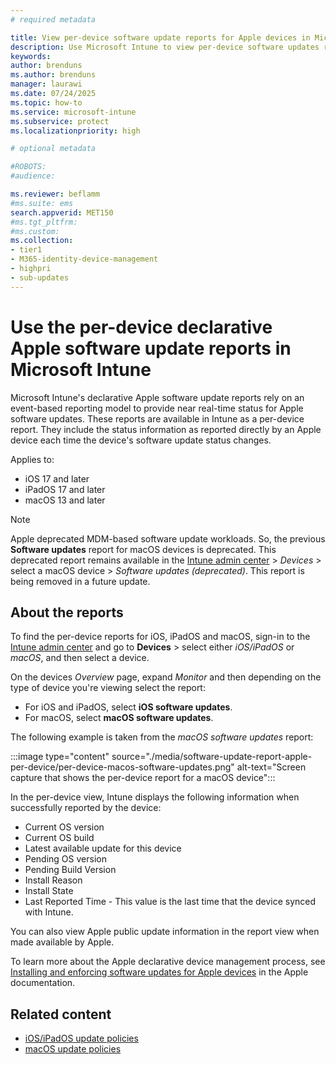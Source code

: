 ```yaml
---
# required metadata

title: View per-device software update reports for Apple devices in Microsoft Intune 
description: Use Microsoft Intune to view per-device software updates reports for managed Apple devices.
keywords:
author: brenduns
ms.author: brenduns
manager: laurawi
ms.date: 07/24/2025
ms.topic: how-to
ms.service: microsoft-intune
ms.subservice: protect
ms.localizationpriority: high

# optional metadata

#ROBOTS:
#audience:

ms.reviewer: beflamm
#ms.suite: ems
search.appverid: MET150
#ms.tgt_pltfrm:
#ms.custom:
ms.collection:
- tier1
- M365-identity-device-management
- highpri
- sub-updates
---
```


# Use the per-device declarative Apple software update reports in Microsoft Intune

Microsoft Intune's declarative Apple software update reports rely on an event-based reporting model to provide near real-time status for Apple software updates. These reports are available in Intune as a per-device report. They include the status information as reported directly by an Apple device each time the device's software update status changes.

Applies to:

- iOS 17 and later
- iPadOS 17 and later
- macOS 13 and later

> [!NOTE]
> Apple deprecated MDM-based software update workloads. So, the previous **Software updates** report for macOS devices is deprecated. This deprecated report remains available in the [Intune admin center](https://go.microsoft.com/fwlink/?linkid=2109431) > *Devices* > select a macOS device > *Software updates (deprecated)*. This report is being removed in a future update.

## About the reports

To find the per-device reports for iOS, iPadOS and macOS, sign-in to the [Intune admin center](https://go.microsoft.com/fwlink/?linkid=2109431) and go to **Devices** > select either *iOS/iPadOS* or *macOS*, and then select a device.

On the devices *Overview* page, expand *Monitor* and then depending on the type of device you're viewing select the report:

- For iOS and iPadOS, select **iOS software updates**.
- For macOS, select **macOS software updates**.

The following example is taken from the *macOS software updates* report:

:::image type="content" source="./media/software-update-report-apple-per-device/per-device-macos-software-updates.png" alt-text="Screen capture that shows the per-device report for a macOS device":::

In the per-device view, Intune displays the following information when successfully reported by the device:

- Current OS version 
- Current OS build 
- Latest available update for this device
- Pending OS version 
- Pending Build Version
- Install Reason
- Install State
- Last Reported Time - This value is the last time that the device synced with Intune.

You can also view Apple public update information in the report view when made available by Apple.

To learn more about the Apple declarative device management process, see [Installing and enforcing software updates for Apple devices](https://support.apple.com/guide/deployment/installing-and-enforcing-software-updates-depd30715cbb/web) in the Apple documentation.

## Related content

- [iOS/iPadOS update policies](../protect/software-updates-ios.md)
- [macOS update policies](../protect/software-updates-macos.md)